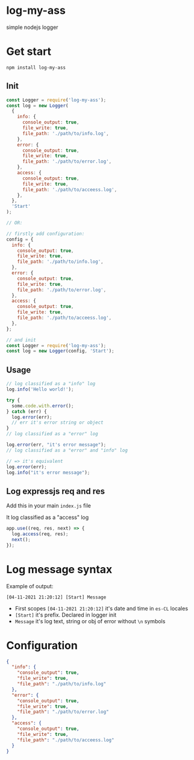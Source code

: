 # log-my-ass

simple nodejs logger

# Get start

```
npm install log-my-ass
```

## Init

```js
const Logger = require('log-my-ass');
const log = new Logger(
  {
    info: {
      console_output: true,
      file_write: true,
      file_path: './path/to/info.log',
    },
    error: {
      console_output: true,
      file_write: true,
      file_path: './path/to/error.log',
    },
    access: {
      console_output: true,
      file_write: true,
      file_path: './path/to/acceess.log',
    },
  },
  'Start'
);

// OR:

// firstly add configuration:
config = {
  info: {
    console_output: true,
    file_write: true,
    file_path: './path/to/info.log',
  },
  error: {
    console_output: true,
    file_write: true,
    file_path: './path/to/error.log',
  },
  access: {
    console_output: true,
    file_write: true,
    file_path: './path/to/acceess.log',
  },
};

// and init
const Logger = require('log-my-ass');
const log = new Logger(config, 'Start');
```

## Usage

```js
// log classified as a "info" log
log.info('Hello world!');

try {
  some.code.with.error();
} catch (err) {
  log.error(err);
  // err it's error string or object
}
// log classified as a "error" log

log.error(err, "it's error message");
// log classified as a "error" and "info" log

// => it's equivalent
log.error(err);
log.info("it's error message");
```

## Log expressjs req and res

Add this in your main `index.js` file

It log classified as a "access" log

```js
app.use((req, res, next) => {
  log.access(req, res);
  next();
});
```

# Log message syntax

Example of output:

```
[04-11-2021 21:20:12] [Start] Message
```

- First scopes `[04-11-2021 21:20:12]` it's date and time in `es-CL` locales
- `[Start]` it's prefix. Declared in logger init
- `Message` it's log text, string or obj of error without `\n` symbols

# Configuration

```json
{
  "info": {
    "console_output": true,
    "file_write": true,
    "file_path": "./path/to/info.log"
  },
  "error": {
    "console_output": true,
    "file_write": true,
    "file_path": "./path/to/error.log"
  },
  "access": {
    "console_output": true,
    "file_write": true,
    "file_path": "./path/to/acceess.log"
  }
}
```
